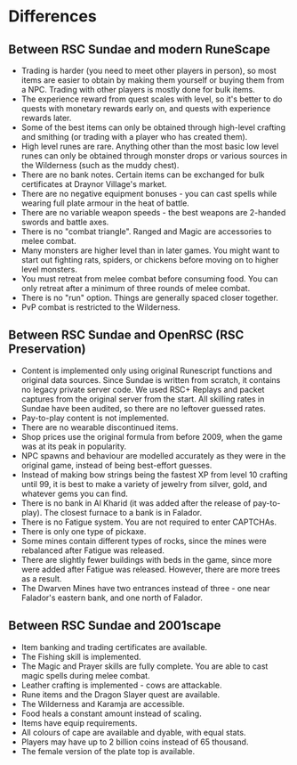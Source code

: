 Differences
===========

Between RSC Sundae and modern RuneScape
---------------------------------------

* Trading is harder (you need to meet other players in person), so
  most items are easier to obtain by making them yourself or buying them
  from a NPC. Trading with other players is mostly done for bulk items.
* The experience reward from quest scales with level, so
  it's better to do quests with monetary rewards early on, and
  quests with experience rewards later.
* Some of the best items can only be obtained through high-level crafting
  and smithing (or trading with a player who has created them).
* High level runes are rare.  Anything other than the most basic low level
  runes can only be obtained through monster drops or various sources in 
  the Wilderness (such as the muddy chest).
* There are no bank notes.  Certain items can be exchanged for bulk
  certificates at Draynor Village's market.
* There are no negative equipment bonuses - you can cast spells while
  wearing full plate armour in the heat of battle.
* There are no variable weapon speeds - the best weapons are 2-handed
  swords and battle axes.
* There is no "combat triangle". Ranged and Magic are accessories to
  melee combat.
* Many monsters are higher level than in later games. You might
  want to start out fighting rats, spiders, or chickens before moving
  on to higher level monsters.
* You must retreat from melee combat before consuming food.  You can
  only retreat after a minimum of three rounds of melee combat.
* There is no "run" option. Things are generally spaced closer together.
* PvP combat is restricted to the Wilderness.


Between RSC Sundae and OpenRSC (RSC Preservation)
-------------------------------------------------

* Content is implemented only using original Runescript functions
  and original data sources.  Since Sundae is written from scratch,
  it contains no legacy private server code.  We used RSC+ Replays and
  packet captures from the original server from the start. All skilling
  rates in Sundae have been audited, so there are no leftover guessed
  rates.
* Pay-to-play content is not implemented.
* There are no wearable discontinued items.
* Shop prices use the original formula from before 2009, when the game
  was at its peak in popularity.
* NPC spawns and behaviour are modelled accurately as they were in the
  original game, instead of being best-effort guesses.
* Instead of making bow strings being the fastest XP from level 10
  crafting until 99, it is best to make a variety of jewelry from
  silver, gold, and whatever gems you can find.
* There is no bank in Al Kharid (it was added after the release of
  pay-to-play). The closest furnace to a bank is in Falador.
* There is no Fatigue system.  You are not required to enter CAPTCHAs.
* There is only one type of pickaxe.
* Some mines contain different types of rocks, since the mines were
  rebalanced after Fatigue was released.
* There are slightly fewer buildings with beds in the game, since more
  were added after Fatigue was released. However, there are more trees
  as a result.
* The Dwarven Mines have two entrances instead of three -
  one near Falador's eastern bank, and one north of Falador.
  

Between RSC Sundae and 2001scape
--------------------------------

* Item banking and trading certificates are available.
* The Fishing skill is implemented.
* The Magic and Prayer skills are fully complete.
  You are able to cast magic spells during melee combat.
* Leather crafting is implemented - cows are attackable.
* Rune items and the Dragon Slayer quest are available.
* The Wilderness and Karamja are accessible.
* Food heals a constant amount instead of scaling.
* Items have equip requirements.
* All colours of cape are available and dyable, with equal stats.
* Players may have up to 2 billion coins instead of 65 thousand.
* The female version of the plate top is available.
